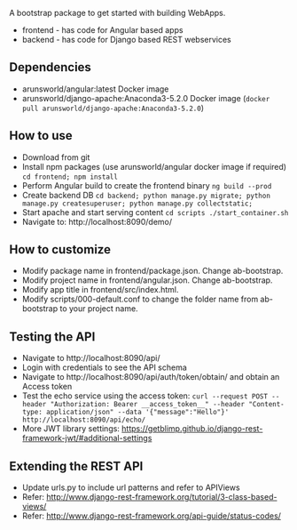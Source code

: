 A bootstrap package to get started with building WebApps.

* frontend - has code for Angular based apps
* backend - has code for Django based REST webservices

## Dependencies

* arunsworld/angular:latest Docker image
* arunsworld/django-apache:Anaconda3-5.2.0 Docker image (`docker pull arunsworld/django-apache:Anaconda3-5.2.0`)

## How to use

* Download from git
* Install npm packages (use arunsworld/angular docker image if required)
``
cd frontend; npm install
``
* Perform Angular build to create the frontend binary
``
ng build --prod
``
* Create backend DB
``
cd backend; python manage.py migrate; python manage.py createsuperuser; python manage.py collectstatic;
``
* Start apache and start serving content
``
cd scripts
./start_container.sh
``
* Navigate to: http://localhost:8090/demo/

## How to customize

* Modify package name in frontend/package.json. Change ab-bootstrap.
* Modify project name in frontend/angular.json. Change ab-bootstrap.
* Modify app title in frontend/src/index.html.
* Modify scripts/000-default.conf to change the folder name from ab-bootstrap to your project name.

## Testing the API

* Navigate to http://localhost:8090/api/
* Login with credentials to see the API schema
* Navigate to http://localhost:8090/api/auth/token/obtain/ and obtain an Access token
* Test the echo service using the access token:
`curl --request POST --header "Authorization: Bearer __access_token__" --header "Content-type: application/json" --data '{"message":"Hello"}' http://localhost:8090/api/echo/`
* More JWT library settings: https://getblimp.github.io/django-rest-framework-jwt/#additional-settings

## Extending the REST API

* Update urls.py to include url patterns and refer to APIViews
* Refer: http://www.django-rest-framework.org/tutorial/3-class-based-views/
* Refer: http://www.django-rest-framework.org/api-guide/status-codes/
